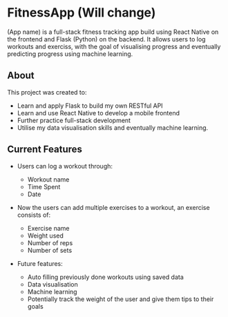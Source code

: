 # FitnessApp (Will change)

(App name) is a full-stack fitness tracking app build using React Native on the frontend and Flask (Python) 
on the backend. It allows users to log workouts and exerciss, with the goal of visualising progress and
eventually predicting progress using machine learning.

## About
This project was created to:
* Learn and apply Flask to build my own RESTful API
* Learn and use React Native to develop a mobile frontend
* Further practice full-stack development
* Utilise my data visualisation skills and eventually machine learning.

## Current Features

* Users can log a workout through:
    - Workout name
    - Time Spent
    - Date
* Now the users can add multiple exercises to a workout, an exercise consists of:
    - Exercise name
    - Weight used
    - Number of reps
    - Number of sets
 
* Future features:
   - Auto filling previously done workouts using saved data
   - Data visualisation
   - Machine learning
   - Potentially track the weight of the user and give them tips to their goals 

